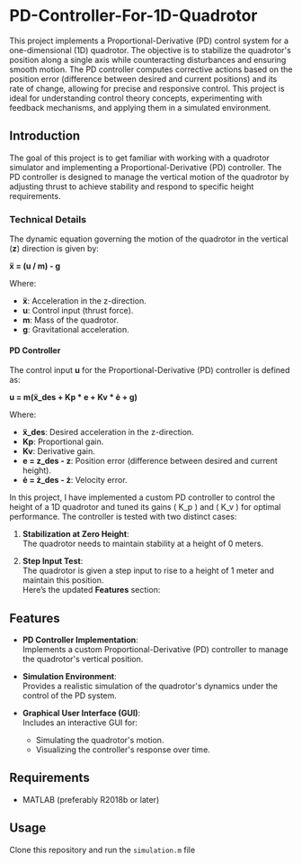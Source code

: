 # PD-Controller-For-1D-Quadrotor
This project implements a Proportional-Derivative (PD) control system for a one-dimensional (1D) quadrotor. The objective is to stabilize the quadrotor's position along a single axis while counteracting disturbances and ensuring smooth motion. The PD controller computes corrective actions based on the position error (difference between desired and current positions) and its rate of change, allowing for precise and responsive control. This project is ideal for understanding control theory concepts, experimenting with feedback mechanisms, and applying them in a simulated environment.

## Introduction  
The goal of this project is to get familiar with working with a quadrotor simulator and implementing a Proportional-Derivative (PD) controller. The PD controller is designed to manage the vertical motion of the quadrotor by adjusting thrust to achieve stability and respond to specific height requirements.  

### Technical Details

The dynamic equation governing the motion of the quadrotor in the vertical (**z**) direction is given by:  

**ẍ = (u / m) - g**  

Where:  
- **ẍ**: Acceleration in the z-direction.  
- **u**: Control input (thrust force).  
- **m**: Mass of the quadrotor.  
- **g**: Gravitational acceleration.  

#### PD Controller  
The control input **u** for the Proportional-Derivative (PD) controller is defined as:  

**u = m(ẍ_des + Kp * e + Kv * ė + g)**  

Where:  
- **ẍ_des**: Desired acceleration in the z-direction.  
- **Kp**: Proportional gain.  
- **Kv**: Derivative gain.  
- **e = z_des - z**: Position error (difference between desired and current height).  
- **ė = ż_des - ż**: Velocity error.  

In this project, I have implemented a custom PD controller to control the height of a 1D quadrotor and tuned its gains \( K_p \) and \( K_v \) for optimal performance. The controller is tested with two distinct cases:  

1. **Stabilization at Zero Height**:  
   The quadrotor needs to maintain stability at a height of 0 meters.  

2. **Step Input Test**:  
   The quadrotor is given a step input to rise to a height of 1 meter and maintain this position.  
Here’s the updated **Features** section:  

## Features  
- **PD Controller Implementation**:  
  Implements a custom Proportional-Derivative (PD) controller to manage the quadrotor's vertical position.  

- **Simulation Environment**:  
  Provides a realistic simulation of the quadrotor's dynamics under the control of the PD system.  

- **Graphical User Interface (GUI)**:  
  Includes an interactive GUI for:  
  - Simulating the quadrotor's motion.  
  - Visualizing the controller's response over time.

## Requirements
- MATLAB (preferably R2018b or later)

## Usage
Clone this repository and run the `simulation.m` file
